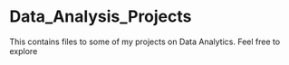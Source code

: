# Data_Analysis_Projects
This contains files to some of my projects on Data Analytics. 
Feel free to explore
